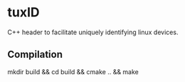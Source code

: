 # tuxID
C++ header to facilitate uniquely identifying linux devices.

## Compilation
mkdir build && cd build && cmake .. && make
